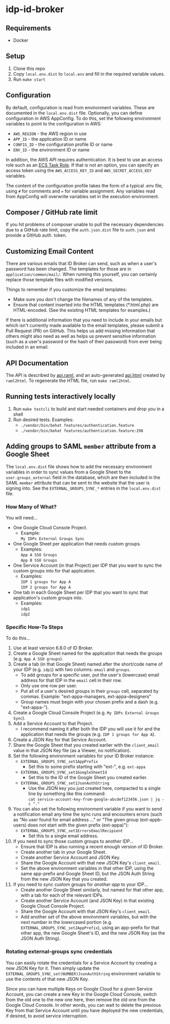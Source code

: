 # idp-id-broker #


## Requirements ##
- Docker

## Setup ##
1. Clone this repo
2. Copy ```local.env.dist``` to ```local.env``` and fill in the required variable values.
3. Run `make start`

## Configuration
By default, configuration is read from environment variables. These are documented
in the `local.env.dist` file. Optionally, you can define configuration in AWS AppConfig.
To do this, set the following environment variables to point to the configuration in
AWS:

* `AWS_REGION` - the AWS region in use
* `APP_ID` - the application ID or name
* `CONFIG_ID` - the configuration profile ID or name
* `ENV_ID` - the environment ID or name

In addition, the AWS API requires authentication. It is best to use an access role
such as an [ECS Task Role](https://docs.aws.amazon.com/AmazonECS/latest/developerguide/task-iam-roles.html).
If that is not an option, you can specify an access token using the `AWS_ACCESS_KEY_ID` and
`AWS_SECRET_ACCESS_KEY` variables.

The content of the configuration profile takes the form of a typical .env file, using
`#` for comments and `=` for variable assignment. Any variables read from AppConfig 
will overwrite variables set in the execution environment.

## Composer / GitHub rate limit
If you hit problems of composer unable to pull the necessary dependencies
due to a GitHub rate limit, copy the `auth.json.dist` file to `auth.json` and
provide a GitHub auth. token.

## Customizing Email Content
There are various emails that ID Broker can send, such as when a user's password
has been changed. The templates for those are in `application/common/mail/`. When
running this yourself, you can certainly replace those template files with
modified versions.

Things to remember if you customize the email templates:

 - Make sure you don't change the filenames of any of the templates.
 - Ensure that content inserted into the HTML templates (*.html.php) are
   HTML-encoded. (See the existing HTML templates for examples.)

If there is additional information that you need to include in your emails but
which isn't currently made available to the email templates, please submit a
Pull Request (PR) on GitHub. This helps us add missing information that others
might also need as well as helps us prevent sensitive information (such as a
user's password or the hash of their password) from ever being included in an
email.

## API Documentation
The API is described by [api.raml](api.raml), and an auto-generated [api.html](api.html) created by
`raml2html`. To regenerate the HTML file, run `make raml2html`.

## Running tests interactively locally
1. Run `make testcli` to build and start needed containers and drop you in a shell
2. Run desired tests. Examples:
   * `./vendor/bin/behat features/authentication.feature`
   * `./vendor/bin/behat features/authentication.feature:298`

## Adding groups to SAML `member` attribute from a Google Sheet

The `local.env.dist` file shows how to add the necessary environment variables
in order to sync values from a Google Sheet to the `user.groups_external` field
in the database, which are then included in the SAML `member` attribute that can
be sent to the website that the user is signing into. See the
`EXTERNAL_GROUPS_SYNC_*` entries in the `local.env.dist` file.

### How Many of What?

You will need...

* One Google Cloud Console Project.
  * Example:  
    `My IDPs External Groups Sync`
* One Google Sheet per application that needs custom groups.
  * Examples:  
    `App A SSO Groups`  
    `App B SSO Groups`
* One Service Account (in that Project) per IDP that you want to sync the
  custom groups into for that application.
  * Examples:  
    `IDP 1 groups for App A`  
    `IDP 2 groups for App A`
* One tab in each Google Sheet per IDP that you want to sync that application's
  custom groups into.
  * Examples:  
    `idp1`  
    `idp2`

### Specific How-To Steps

To do this...

1. Use at least version 6.8.0 of ID Broker.
2. Create a Google Sheet named for the application that needs the groups
   (e.g. `App A SSO groups`).
3. Create a tab (in that Google Sheet) named after the short/code name of your
   IDP (e.g. `idp1`) with two columns: `email` and `groups`.
   - To add groups for a specific user, put the user's (lowercase) email address
     for that IDP in the `email` cell in their row.
   - Only use one row per user.
   - Put all of a user's desired groups in their `groups` cell, separated by
     commas. Example: "ext-appa-managers, ext-appa-designers"
   - Group names must begin with your chosen prefix and a dash
     (e.g. "ext-appa-").
4. Create a Google Cloud Console Project (e.g. `My IDPs External Groups Sync`).
5. Add a Service Account to that Project.
   - I recommend naming it after both the IDP you will use it for and the
     application that needs the groups (e.g. `IDP 1 groups for App A`).
6. Create a JSON Key for that Service Account.
7. Share the Google Sheet that you created earlier with the `client_email` value
   in that JSON Key file (as a Viewer, no notification).
8. Set the following environment variables for your ID Broker instance:
   - `EXTERNAL_GROUPS_SYNC_set1AppPrefix`
     - Set this to some prefix starting with "ext-", e.g. `ext-appa`
   - `EXTERNAL_GROUPS_SYNC_set1GoogleSheetId`
     - Set this to the ID of the Google Sheet you created earlier.
   - `EXTERNAL_GROUPS_SYNC_set1JsonAuthString`
     - Use the JSON key you just created here, compacted to a single line by
       something like this command:  
       `cat service-account-key-from-google-abcdef123456.json | jq -c "."`
9. You can also set the following environment variable if you want to send a
   notification email any time the sync runs and encounters errors (such as
   "No user found for email address ..." or "The given group (ext-appb-users)
   does not start with the given prefix (ext-appa)"):
   - `EXTERNAL_GROUPS_SYNC_set1ErrorsEmailRecipient`
     - Set this to a single email address.
10. If you need to sync those custom groups to another IDP...
    - Ensure that IDP is also running a recent enough version of ID Broker.
    - Create another tab in your Google Sheet.
    - Create another Service Account and JSON Key.
    - Share the Google Account with that new JSON Key's `client_email`.
    - Set the above environment variables in that other IDP, using the same
      app-prefix and Google Sheet ID, but the JSON Auth String from the new JSON
      Key that you created.
11. If you need to sync custom groups for _another app_ to your IDP...
    - Create another Google Sheet similarly, but named for that other app, with
      a tab for each of the relevant IDPs.
    - Create another Service Account (and JSON Key) in that existing Google
      Cloud Console Project.
    - Share the Google Account with that JSON Key's `client_email`.
    - Add another set of the above environment variables, but with the next
      number in the lowercased portion
      (e.g. `EXTERNAL_GROUPS_SYNC_set2AppPrefix`), using an app-prefix for that
      other app, the new Google Sheet's ID, and the new JSON Key (as the JSON
      Auth String).

### Rotating external-groups sync credentials

You can easily rotate the credentials for a Service Account by creating a new
JSON Key for it. Then simply update the
`EXTERNAL_GROUPS_SYNC_set(NUMBER)JsonAuthString` environment variable to use the
contents of that new JSON Key.

Since you can have multiple Keys on Google Cloud for a given Service Account,
you can create a new Key in the Google Cloud Console, switch from the old one to
the new one here, then remove the old one from the Google Cloud Console. In
other words, you can wait to delete the previous Key from that Service Account
until you have deployed the new credentials, if desired, to avoid service
interruption.
